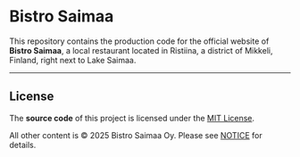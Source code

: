 # Bistro Saimaa

This repository contains the production code for the official website of **Bistro Saimaa**, a local restaurant located in Ristiina, a district of Mikkeli, Finland, right next to Lake Saimaa.

---

## License

The **source code** of this project is licensed under the [MIT License](LICENSE).

All other content is © 2025 Bistro Saimaa Oy. Please see [NOTICE](./NOTICE.md) for details.
